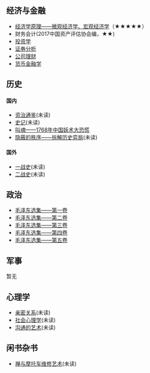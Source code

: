 ## 经济与金融
- [经济学原理——微观经济学、宏观经济学](https://book.douban.com/subject/26435630/)（★★★★★）
- 财务会计(2017中国资产评估协会编，★★)
- [投资学](https://book.douban.com/subject/11529143/)
- [证券分析](https://book.douban.com/subject/24092345/)
- [公司理财](https://book.douban.com/subject/10441759/)
- [货币金融学](https://book.douban.com/subject/26950185/)

## 历史
#### 国内
- [资治通鉴]()(未读)
- [史记]()(未读)
- [叫魂——1768年中国妖术大恐慌](https://book.douban.com/subject/25912076/)
- [隐蔽的秩序——拆解历史弈局](https://book.douban.com/subject/1050929/)(未读)

#### 国外
- [一战史](https://book.douban.com/subject/30300210/)(未读)
- [二战史](https://book.douban.com/subject/26293794/)(未读)

## 政治
- [毛泽东选集——第一卷](https://book.douban.com/subject/1139360/)
- [毛泽东选集——第二卷](https://book.douban.com/subject/1125026/)
- [毛泽东选集——第三卷](https://book.douban.com/subject/1077621/ )
- [毛泽东选集——第四卷](https://book.douban.com/subject/1139359/)
- [毛泽东选集——第五卷](https://book.douban.com/subject/1916533/)

## 军事
暂无

## 心理学
- [亲密关系](https://book.douban.com/subject/5952488/)(未读)
- [社会心理学](https://book.douban.com/subject/25982198/)(未读)
- [沟通的艺术](https://book.douban.com/subject/26275861/)(未读)

## 闲书杂书

- [禅与摩托车维修艺术](https://book.douban.com/subject/30208077/)(未读)
